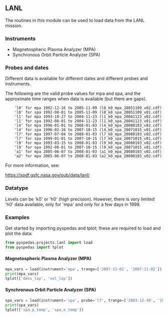 
## LANL
The routines in this module can be used to load data from the LANL mission. 


### Instruments
- Magnetospheric Plasma Analyzer (MPA)
- Synchronous Orbit Particle Analyzer (SPA)


### Probes and dates

Different data is available for different dates and different probes and instruments.

The following are the valid probe values for mpa and spa, and the approximate time ranges when data is available (but there are gaps).

```
    'l0' for mpa 1992-12-16 to 2005-11-09 (l0_k0_mpa_20051109_v02.cdf)
    'l0' for spa 1992-08-01 to 2005-11-09 (l0_k0_spa_20051109_v01.cdf)
    'l1' for mpa 1993-10-27 to 2004-11-23 (l1_k0_mpa_20041123_v02.cdf)
    'l1' for spa 1992-08-01 to 2004-11-23 (l1_k0_spa_20041123_v01.cdf)
    'l4' for mpa 1996-01-01 to 2008-01-03 (l4_k0_mpa_20080103_v02.cdf)
    'l4' for spa 1996-02-16 to 2007-10-15 (l4_k0_spa_20071015_v01.cdf)
    'l7' for mpa 1997-07-04 to 2008-01-03 (l7_k0_mpa_20080103_v02.cdf)
    'l7' for spa 1999-01-01 to 2007-10-15 (l7_k0_spa_20071015_v01.cdf)
    'l9' for mpa 1993-03-15 to 2008-01-03 (l9_k0_mpa_20080103_v02.cdf)
    'l9' for spa 1992-08-01 to 2007-10-15 (l9_k0_spa_20071015_v01.cdf)
    'a1' for mpa 2005-06-07 to 2008-01-03 (a1_k0_mpa_20080103_v02.cdf)
    'a2' for mpa 2005-06-07 to 2008-01-03 (a2_k0_mpa_20080103_v02.cdf)
```
For more information, see:

https://spdf.gsfc.nasa.gov/pub/data/lanl/


### Datatype

Levels can be 'k0' or 'h0' (high precision). However, there is very limited 'h0' data available, only for 'mpa' and only for a few days in 1998.


### Examples
Get started by importing pyspedas and tplot; these are required to load and plot the data:

```python
from pyspedas.projects.lanl import load
from pyspedas import tplot
```

#### Magnetospheric Plasma Analyzer (MPA)

```python
mpa_vars = load(instrument='mpa', trange=['2007-11-01', '2007-11-02'])
print(mpa_vars)
tplot(['dens_lop', 'vel_lop'])
```

#### Synchronous Orbit Particle Analyzer (SPA)

```python
spa_vars = load(instrument='spa', probe='l7', trange=['2003-12-30', '2003-12-31'])
print(spa_vars)
tplot(['spa_p_temp', 'spa_e_temp'])
```


    